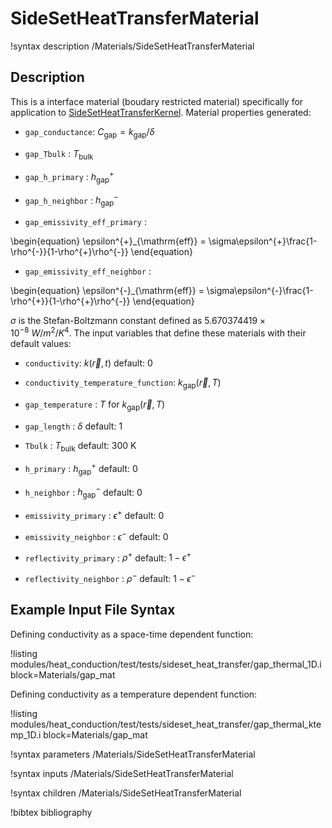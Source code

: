# SideSetHeatTransferMaterial

!syntax description /Materials/SideSetHeatTransferMaterial

## Description

This is a interface material (boudary restricted material) specifically for application to [SideSetHeatTransferKernel](SideSetHeatTransferKernel.md). Material properties generated:

  - `gap_conductance`: $C_{\mathrm{gap}} = k_{\mathrm{gap}} / \delta$

  - `gap_Tbulk` : $T_{\mathrm{bulk}}$

  - `gap_h_primary` : $h^{+}_{\mathrm{gap}}$

  - `gap_h_neighbor` : $h^{-}_{\mathrm{gap}}$

  - `gap_emissivity_eff_primary` :

\begin{equation}
  \epsilon^{+}_{\mathrm{eff}} = \sigma\epsilon^{+}\frac{1-\rho^{-}}{1-\rho^{+}\rho^{-}}
\end{equation}

  - `gap_emissivity_eff_neighbor` :

\begin{equation}
  \epsilon^{-}_{\mathrm{eff}} = \sigma\epsilon^{-}\frac{1-\rho^{+}}{1-\rho^{+}\rho^{-}}
\end{equation}

$\sigma$ is the Stefan-Boltzmann constant defined as $5.670374419\times 10^{-8} \ W/m^2/K^4$.
The input variables that define these materials with their default values:

  - `conductivity`: $k(\vec{r},t)$ default: 0

  - `conductivity_temperature_function`: $k_{\mathrm{gap}}(\vec{r},T)$

  - `gap_temperature` : $T$ for $k_{\mathrm{gap}}(\vec{r},T)$

  - `gap_length` : $\delta$ default: 1

  - `Tbulk` : $T_{\mathrm{bulk}}$ default: 300 K

  - `h_primary` : $h^{+}_{\mathrm{gap}}$ default: 0

  - `h_neighbor` : $h^{-}_{\mathrm{gap}}$ default: 0

  - `emissivity_primary` : $\epsilon^{+}$ default: 0

  - `emissivity_neighbor` : $\epsilon^{-}$ default: 0

  - `reflectivity_primary` : $\rho^{+}$ default: $1-\epsilon^{+}$

  - `reflectivity_neighbor` : $\rho^{-}$ default: $1-\epsilon^{-}$


## Example Input File Syntax

Defining conductivity as a space-time dependent function:

!listing modules/heat_conduction/test/tests/sideset_heat_transfer/gap_thermal_1D.i block=Materials/gap_mat

Defining conductivity as a temperature dependent function:

!listing modules/heat_conduction/test/tests/sideset_heat_transfer/gap_thermal_ktemp_1D.i block=Materials/gap_mat

!syntax parameters /Materials/SideSetHeatTransferMaterial

!syntax inputs /Materials/SideSetHeatTransferMaterial

!syntax children /Materials/SideSetHeatTransferMaterial

!bibtex bibliography
